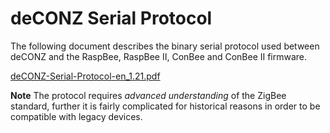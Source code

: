 # deCONZ Serial Protocol

The following document describes the binary serial protocol used between deCONZ and the RaspBee, RaspBee II, ConBee and ConBee II firmware.

[deCONZ-Serial-Protocol-en_1.21.pdf](https://deconz.dresden-elektronik.de/raspbian/deCONZ-Serial-Protocol-en_1.21.pdf)

**Note** The protocol requires *advanced understanding* of the ZigBee standard, further it is fairly complicated for historical reasons in order to be compatible with legacy devices.
